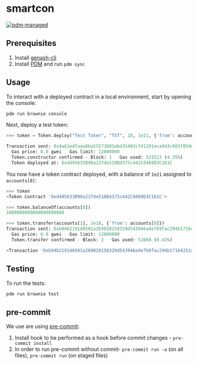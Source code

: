 # smartcon

[![pdm-managed](https://img.shields.io/badge/pdm-managed-blueviolet)](https://pdm.fming.dev)


## Prerequisites

1. Install [genash-cli](https://github.com/trufflesuite/ganache-cli)
2. Install [PDM](https://github.com/pdm-project/pdm) and run `pdm sync`

## Usage

To interact with a deployed contract in a local environment, start by opening the console:

```bash
pdm run brownie console
```

Next, deploy a test token:

```python
>>> token = Token.deploy("Test Token", "TST", 18, 1e21, {'from': accounts[0]})

Transaction sent: 0x4a61edfaaa8ba55573603abd35403cf41291eca443c983f85de06e0b119da377
  Gas price: 0.0 gwei   Gas limit: 12000000
  Token.constructor confirmed - Block: 1   Gas used: 521513 (4.35%)
  Token deployed at: 0xd495633B90a237de510B4375c442C0469D3C161C
```

You now have a token contract deployed, with a balance of `1e21` assigned to `accounts[0]`:

```python
>>> token
<Token Contract '0xd495633B90a237de510B4375c442C0469D3C161C'>

>>> token.balanceOf(accounts[0])
1000000000000000000000

>>> token.transfer(accounts[1], 1e18, {'from': accounts[0]})
Transaction sent: 0xb94b219148501a269020158320d543946a4e7b9fac294b17164252a13dce9534
  Gas price: 0.0 gwei   Gas limit: 12000000
  Token.transfer confirmed - Block: 2   Gas used: 51668 (0.43%)

<Transaction '0xb94b219148501a269020158320d543946a4e7b9fac294b17164252a13dce9534'>
```

## Testing

To run the tests:

```bash
pdm run brownie test
```

## pre-commit
We use are using [pre-commit](https://pre-commit.com/):
1. Install hook to be performed as a hook before commit changes - `pre-commit install`
2. In order to run pre-commit without commit- `pre-commit run -a` (on all files), `pre-commit run` (on staged files)